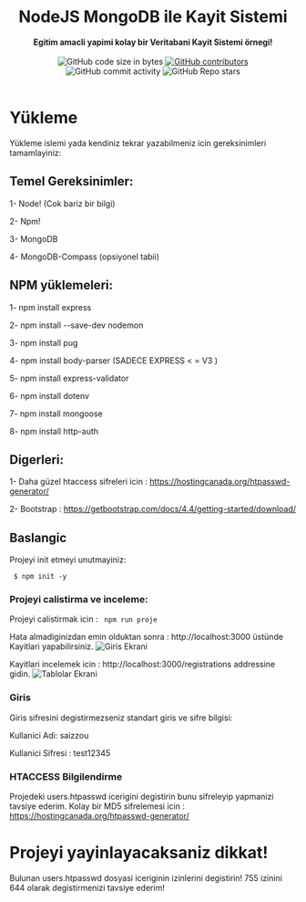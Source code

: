 <h1 align="center">NodeJS MongoDB ile Kayit Sistemi</h1>

<div align="center">
  <strong>Egitim amacli yapimi kolay bir Veritabani Kayit Sistemi örnegi!</strong>
</div>

<br />

<div align="center">
  <img alt="GitHub code size in bytes" src="https://img.shields.io/github/languages/code-size/Saizzou/NodeJS_Kayit_Veritabani">
  <a href="https://github.com/Saizzou/NodeJS_Kayit_Veritabaniy/graphs/contributors"><img alt="GitHub contributors" src="https://img.shields.io/github/contributors/Saizzou/NodeJS_Kayit_Veritabani"></a>
  <img alt="GitHub commit activity" src="https://img.shields.io/github/commit-activity/m/Saizzou/NodeJS_Kayit_Veritabani">
  <img alt="GitHub Repo stars" src="https://img.shields.io/github/stars/Saizzou/NodeJS_Kayit_Veritabani">
</div>

<br />

# Yükleme
Yükleme islemi yada kendiniz tekrar yazabilmeniz icin gereksinimleri tamamlayiniz:

## Temel Gereksinimler:

1- Node! (Cok bariz bir bilgi)

2- Npm!

3- MongoDB

4- MongoDB-Compass (opsiyonel tabii)

## NPM yüklemeleri:

1- npm install express

2- npm install --save-dev nodemon

3- npm install pug

4- npm install body-parser (SADECE EXPRESS < = V3 ) 

5- npm install express-validator

6- npm install dotenv

7- npm install mongoose

8- npm install http-auth

## Digerleri:

1- Daha güzel htaccess sifreleri icin : https://hostingcanada.org/htpasswd-generator/

2- Bootstrap : https://getbootstrap.com/docs/4.4/getting-started/download/

## Baslangic
Projeyi init etmeyi unutmayiniz:

``` $ npm init -y```

### Projeyi calistirma ve inceleme:

Projeyi calistirmak icin :
``` npm run proje```

Hata almadiginizdan emin olduktan sonra : http://localhost:3000 üstünde Kayitlari yapabilirsiniz.
![Giris Ekrani](img/giris.png)

Kayitlari incelemek icin : http://localhost:3000/registrations addressine gidin. 
![Tablolar Ekrani](img/tablo.png)

### Giris
Giris sifresini degistirmezseniz standart giris ve sifre bilgisi:

Kullanici Adi: saizzou

Kullanici Sifresi : test12345

### HTACCESS Bilgilendirme
Projedeki users.htpasswd icerigini degistirin bunu sifreleyip yapmanizi tavsiye ederim. Kolay bir MD5 sifrelemesi icin : 
https://hostingcanada.org/htpasswd-generator/

# Projeyi yayinlayacaksaniz dikkat!
Bulunan users.htpasswd dosyasi iceriginin izinlerini degistirin! 755 izinini 644 olarak degistirmenizi tavsiye ederim!
